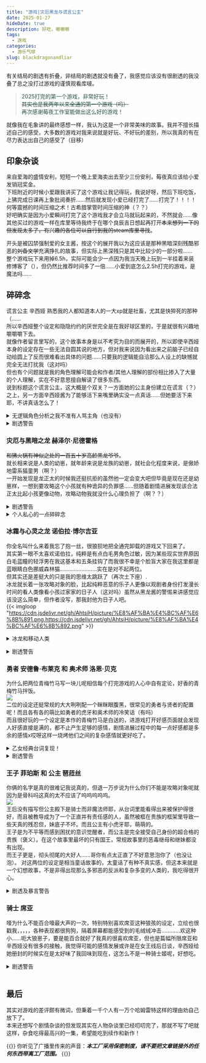 ```yaml
---
title: "游戏|灾厄黑龙与谎言公主"
date: 2025-01-27
hideDate: true
description: 好吃，嚼嚼嚼
tags:
  - 游戏
categories:
  - 游乐气球
slug: blackdragonandliar
---
```

<style>
  blockquote {
    color: #2a4f43; /* 设置字体颜色 */
  }
</style>

有关结局的剧透有折叠，非结局的剧透就没有叠了，我感觉应该没有很剧透的我没叠了总之没打过游戏的谨慎观看库啵。

>2025打完的第一个游戏，非常好玩！<br>
~~其实也是我两年以来全通的第一个游戏（吗）~~<br>
再次感谢莓夜工作室能做出这么好的游戏！

就像我在毛象讲的最终感想一样，我认为这是一个非常美味的故事。我并不擅长描述自己的感受，大多数的游戏对我来说就是好玩、不好玩的差别，所以我真的有在尽力表达出自己的感受了（目移）

## 印象杂谈
来自爱海的盛情安利，短短一个晚上爱海卖出去至少三份安利，莓夜真应该给小爱发销冠奖金。<br>
下班附近的时候小爱跟我讲买了这个游戏让我记得玩，我说好呀，然后下班吃饭，上狒完成日课再上象批阅奏折……然后就发现小爱已经打完了……打完了！！！！何等震撼的时间压缩之术！古希腊掌管时间压缩的神（？？）<br>
好吧确实是因为小爱瞬间打完了这个游戏我才会立马就玩起来的，不然就会……像其他买过的游戏一样在库里等待我终于在哪个良辰吉日想起再打开~~本来想列一下的但发现太多了，有兴趣的各位可以自行到我的steam库里寻找~~。<br>

开头是被囚禁强制爱的女主酱，按这个的展开我以为这应该是那种黑暗深刻残酷邪恶的~~刘备文学~~充满挣扎的故事，但实际上黑深残只是其中比较少的一部分啦……<br>
整个游戏玩下来用掉6.5h，实际可能会少一点因为我当天晚上玩到一半挂着来装修博客了（），但仍然比推荐时间多了一倍……小爱到底怎么2.5h打完的游戏，是魔法吗……<br>

## 碎碎念
谎言公主 辛西娅
熟悉我的人都知道本人的一大xp就是社畜，尤其是快猝死的那种（……<br>
所以辛西娅整个设定和隐隐约约的厌世完全是在我好球区里的，于是就很有兴趣地嚼嚼嚼下去。<br>
就像作者留言里写的，这个故事本身是以不考究为目的而展开的，所以即使辛西娅本身的设定存在一些无法自圆其说的地方，但对我来说因为看出来之前脑子已经自动给圆上了反而很难看出具体的问题……只要我的逻辑能自洽那么人设上的缺憾就完全无法打扰我（这对吗）<br>
但也有个问题就是我的角色理解可能会和作者/其他人理解的部份相比掺入了大量的个人理解，实在不好意思擅自解读了很多东西。<br>
说到标题这个谎言公主，这大概是个双关？一方面她的公主身份建立在谎言（？）之上，另一方面辛西娅酱为了能够活下来嘴里确实没一点真话……但她要活下来耶，不讲真话怎么了！<br>
<details><summary>无逻辑角色分析之我不准有人骂主角（也没有）</summary>从整个剧情出发，辛西娅有一种来都来了既然没法改变命运那干脆想办法让自己过得好点再顺便挣扎一下万一成功了呢的心态，但同时，作为一个二十来岁的成人重新从婴儿时期长大是一件非常痛苦的事情，小孩的身体多少会对成人的精神产生影响，何况她需要表现出与年龄相符的人设，需要“合群”。这样过了十多年，原本成年人的灵魂和本地土著的经历融合在一起，让辛西娅变成了故事里的那个辛西娅。<br>
总之就是虽然有人觉得人设不合理但我觉得从我自己的逻辑出发这些都是能解释得通的东西，可能经不起推敲但作者的描写绝不至于让辛西娅被评价为傲慢……一个人成型的三观没有那么容易改变的，而且走这个世界她过得并不算好，那么将生活与过去反复对比咀嚼也是能够理解的吧？更渴望平等的文明的社会又不是什么错误的想法。<br>
作者对于辛西娅恶劣心境的状态描写得挺，真实的？所以有时候我在想可能各位攻略对象对辛西娅可能是爱，但辛西娅可能，没那么粗的箭头……淡淡的就那么凑合过也行的心态，忙着活命呢哪那么多心情谈恋爱.jpg<br>
总之就是我觉得辛西娅的角色塑造是瑕不掩瑜的，作者尽了自己的心力去写她，绝不应该因此被骂……至少不要用国乙/国内小说部份读者辱骂作者的方式，明明可以正常表达的，为什么非要那样说呢。<br>
</details>
<details><summary>剧透警告</summary>
总觉得吃辛西娅女王结局吃到了几丝微妙的绘本《美人》的相似感，就是，非常规的童话，很可爱，看了会让人微笑的故事？也推荐大家去看《美人》啦，我挺喜欢的绘本x<br>
感觉除开黑龙be结局外所有的结局都带有一定开放性——虽然故事结束了，但主角的冒险还将继续，并将一直继续。喜欢这个。<br>
我挺喜欢剧情各结局的写法的，尤其是黑龙线的黑龙不死辛西娅就没有自由的设定，好喜欢，在剧情设定下没有出现he真是太好了，说真的不知道咋才能he，也没法像晚钟那样私奔，这个故事里可是真的有神和魔法的.jpg
</details>

### 灾厄与黑暗之龙 赫泽尔·尼德霍格
~~和狒火锅有神似之处的一百五十岁高龄黑龙爷爷~~。<br>
就长相来说是人类的幼崽，就年龄来说是龙族的幼崽，就社会化程度来说，是傲娇地雷系猫童男（啊？）<br>
一开始发现是龙正太的时候我还挺抗拒的虽然他一定会变大吧但毕竟是现在还是幼崽样，一想到要攻略这个小孩就有种诡异的负罪感……但随着剧情进展发现该合法正太比起小孩更像动物，攻略动物我就没什么心理负担了（啊？？）
<details>
<summary>剧透警告</summary>
泽瑞尔作为本作作品名担当（？）拥有……几个结局来着？不含大团圆的话有，四个？所有结局都和是否要杀死他有关，至于“爱”，在“活下来”的本能之下显得这样的微不足道。<br>
但俗话说得好，*年下来养条狗都有感情了，更何况是类人生物呢？感觉他对辛西娅是从对待任务物品逐渐到对待自己的所有物的进步？我不确定两位之间是否真的存在爱情，无论是在个人线还是大团圆结局都让我有种“这能算爱情吗”的撕烤。<br>
不过话又说回来，爱情只是人类生造的一个概念，对于动物来说，这或许会被拆分为更多的感受和行动，这或许也是黑龙酱非人部分的体现。
</details>
<details>
<summary>个人私心的一点碎碎念</summary>
感觉黑龙酱身上的人味还是大于龙味的，排除他是个龙的话，把他平移替换成没常识的人类也其实，不会有什么问题，但如果动物性太重的话这个故事就有点没的写了。作者把灾厄之龙设定成没什么情绪变化也不会被黑暗情绪影响的性格也确实是比较合理的，虽然对权柄的描述是负面的，但要掌握这样强大的力量确实需要一种目空一切的神性和理智，所以黑龙酱变态了还挺让人遗憾的。还是那句话，如果黑龙酱不变得“人”那这个故事就没的写了，他和辛西娅之间压根就只有辛西娅死掉这种结局。
</details>

### 冰霜与心灵之龙 诺伯拉·博尔吉亚
你全名叫什么来着我忘了抱一丝，很狼狈地把全通完卸载的游戏又下回来了。<br>
其实第一眼不太喜欢诺伯拉，纯粹是有点白毛男角色过敏，因为某些现实世界原因白毛蓝瞳的轻浮男在我这基本和五条挂钩了而我很不幸是个脸盲大家在我这里都是蓝眼睛白色挪威森林猫……………………实在是对不起两位。<br>
但其实还是差挺大的只是我的思维太跳跃了（再次土下座）.<br>
冰龙就长着一张攻略对象的脸，比起纯粹恶意的乐子人更像以观剧者身份打发漫长时间的看人类像看小孩过家家的日子人（这对吗）虽然从黑龙酱的警惕来讲感觉应该没这么简单，但作者没写，那我封他为日子人吧。<br>
{{< imgloop "https://cdn.jsdelivr.net/gh/AhtsiH/picture/%E8%AF%BA%E4%BC%AF%E6%8B%891.png,https://cdn.jsdelivr.net/gh/AhtsiH/picture/%E8%AF%BA%E4%BC%AF%E6%8B%892.png" >}}<br>
<details><summary>冰龙和移动人类</summary>发现其实和诺伯拉相关并没有截什么图，可能是这款的猫不太对我胃口。但走冰龙线、跳出窗台的CG实在是太哈尔的移动城堡了（褒义）<br>

![](https://cdn.jsdelivr.net/gh/AhtsiH/picture/Nobla3.png)<br>
从这个个场景以后冰龙酱就在我这是个90%的人类了，实在是太有人性了，外的部分只在几个选项差分有体现，仅仅普通变态的程度，没意思（没意思）。<br>给我感觉有点像晚钟尼古拉，笑眯眯的很讲礼貌的成年人吧，人。<br>主要谁能想到眯眯眼走纯爱路线啊！！！！！！！怎么还有初吻都在的轻浮男！！！！！</details>
<details><summary>剧透警告</summary>诺伯拉对辛西娅是穿越者这件事应该只差最后一层窗户纸了，但他无所谓？这样会更有趣所以选择不去探究的小秘密……太纯爱了走他的线不能亲他要给他讲故事，没见过这么纯爱的子供向恋爱故事，虽然讲的是魔改版一千零一夜吧（）一千零一夜放在这里也挺有意思的，原故事的背景和这里的背景非常没有遮掩地合在了一起，作者10000%是故意的。</details>


### 勇者 安德鲁·布莱克 和 奥术师 洛恩·贝克
为什么把两位青梅竹马写一块儿呢相信每个打完游戏的人心中自有定论，好香的青梅竹马拌饭。<br>
![](https://cdn.jsdelivr.net/gh/AhtsiH/picture/andrewandloan.png)<br>
二位的设定还挺常规的大大咧咧配一个眯眯眼腹黑，很常见的勇者与贤者的配置呢！而且各有各的萌比如勇者的虎牙和奥术师的冷笑话（有吗）<br>
而且很好玩的一个设定是本作的青梅竹马是白送的，进游戏打开好感页面就会发现人好感直接是满的，都不止产生足够的感情，剧情进展过程中的每一点好感都是多余的感情x哎呀这样一烧烤他们之间的复杂感情就更好吃了。<br>

<details><summary>乙女经典台词复现！</summary>这段实在是太乐了以至于不放这个感觉本篇博客就不会完整<br>{{< imgloop "https://cdn.jsdelivr.net/gh/AhtsiH/picture/2850190_20250125173514_1.png,https://cdn.jsdelivr.net/gh/AhtsiH/picture/2850190_20250125173534_1.png" >}}<br>
</details>
<details><summary>剧透警告</summary>两位的结局只有三人行一条路可以走，这是非常大胆而且令人惊讶的设计，敢在现在国产乙游的风气（风气）下写非1v1结局真的很勇敢（然后也真的被骂了，人坏）但仔细思考其实这真的是最合理的结果！冰龙说一碗水不端平的话很容易就会分崩离析，于是大家幸福地成为了一家人……说起来这好像也是冰龙线的结局之一，这么一想如果两位能活下来，那辛西娅的未来中他们从来不会缺席，于是就，大家都是来加入这个家的.jpg<br>
说实在的打完之后我真的觉得你们仨在一块好好的比什么都重要。</details>

### 王子 菲珀斯 和 公主 琶菈丝
你俩的名字是真的很难记我说真的，但退一万步说为什么你们不能是攻略对象呢就因为是骨科吗这真的太不应该了呜呜呜呜呜。<br>
![](https://cdn.jsdelivr.net/gh/AhtsiH/picture/2850190_20250127010110_1.png)<br>
王后没有描写但公主殿下是骑士而非魔法师耶，从台词里能看得出来被保护得很好，而且被教导成为了一个正直并有责任感的人，虽然被框在贵族的框架里导致一些天真的残忍但，妹底子不坏。而且公主有小虎牙耶，萌萌的。<br>
王子是为不平等而感到困扰的意识觉醒者，而公主是完全接受自己身份的超合格的贵族（褒义）。在这个故事里最坏的只有国王，常规故事里的恶毒继母和继妹都没有出现。<br>
而王子更是，彻头彻尾的大好人……哥你有点太正直了不好意思泡你了（也没让泡）。
对这两位的设定是相当童话故事的，太童话了有种不真实感，但这本来就是一个幻想故事，不是非得出现那么多邪恶的反派和复杂多变的人类的，我吃得很开心。
</details>
<details><summary>剧透及暴言警告</summary>
宣誓当骑士那里香死我了，太好吃了那种情感的转变和行动的果决，天啊太好吃了不能攻略哥真是最大的遗憾……哥也有自己的私心因为感觉他老早就不想干了，哥在皇宫里没有归属感，但平民也不会接受他，哥是一个悬浮在空中的人。如果辛西娅不让他回王城他就算没死那也不会回去了，虽然我觉得多半是毫无求生欲的死了就是了。<br>
没能吃上骨科是我最大的遗憾真的，而且王子和辛西娅很能套那个遗传性吸引比如他俩第一次见面王子就一见钟情结果最后发现是亲妹，辗转难眠最后发现宣誓效忠成为利剑是最接近告白的举动，太好吃了我的天呐，嚼嚼嚼。<br>
希望女王线妹能和辛西娅成为，伙伴或者同事（？）妹感觉也大有可为的。<br></details>


### 骑士 席亚
嚎为什么不能百合嚎最大声的一次，特别特别喜欢席亚这种狼孩的设定，立绘也很戳我，，，，，各种表现都很狗狗，隔着屏幕都能感受到的毛绒绒冲击…………欢这种小……呃大狼崽子，要是能百合就好了我真的很喜欢席亚，但也是篇幅所限席亚和辛西娅没有很多的接触，我觉得可能的感情发展或许是在女王线后日谈，辛西娅给她册封的时候实在是太好味了我回味到现在，这怎么不是一种骑士姬呢，好想吃。
<details><summary>剧透警告</summary>
{{< imgloop "https://cdn.jsdelivr.net/gh/AhtsiH/picture/2850190_20250126205035_1.png,https://cdn.jsdelivr.net/gh/AhtsiH/picture/2850190_20250126205239_1.png" >}}</details>

<br>

## 最后

其实对游戏的差评颇有微词，但秉着一千个人有一万个哈姆雷特这样的理由劝自己放下了。<br>
本来还想写个剧情杂谈的但发现其实在人物杂谈里已经叨叨完了，那就不写了吧就这样，杂食吃得最高兴的一集，希望能吃到续作和新作！<br>


{{<card>}}
你听见了广播里传来的声音：***本工厂采用保密制度，请不要把文章链接外的任何东西带离工厂范围。***
{{</card>}}

